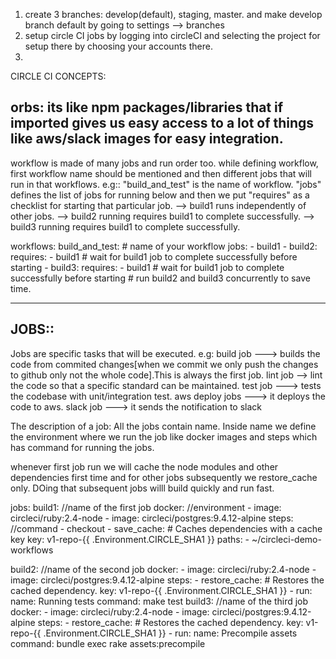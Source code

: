 1. create 3 branches: develop(default), staging, master. and make develop branch default by going to settings --> branches
2. setup circle CI jobs by logging into circleCI and selecting the project for setup there by choosing your accounts there.
3. 


CIRCLE CI CONCEPTS:

 orbs: its like npm packages/libraries that if imported gives us easy access to a lot of things like aws/slack images for easy integration.
 ------------------------
 workflow is made of many jobs and run order too. 
 while defining workflow, first workflow name should be mentioned and then different jobs that will run in that workflows.
 e.g::
 "build_and_test" is the name of workflow. "jobs" defines the list of jobs for running below and then we put "requires" as a checklist for starting that particular job.
 --> build1 runs independently of other jobs.
 --> build2 running requires build1 to complete successfully.
 --> build3 running requires build1 to complete successfully.
  
 workflows:
  build_and_test: # name of your workflow
    jobs:
      - build1
      - build2:
          requires:
           - build1 # wait for build1 job to complete successfully before starting
      - build3:
          requires:
           - build1 # wait for build1 job to complete successfully before starting
           # run build2 and build3 concurrently to save time.
 
 --------------------------
 JOBS::
 ----
 
 Jobs are specific tasks that will be executed.
 e.g:
 build job ---> builds the code from commited changes[when we commit we only push the changes to github only not the whole code].This is always the first job.
 lint job -->  lint the code so that a specific standard can be maintained.
 test job ---> tests the codebase with unit/integration test.
 aws deploy jobs ---> it deploys the code to aws.
 slack job ---> it sends the notification to slack
 
 The description of a job:
 All the jobs contain name. Inside name we define the environment where we run the job like docker images and steps which has command for running the jobs.
 
 whenever first job run we will cache the node modules and other dependencies first time and for other jobs subsequently
 we restore_cache only. DOing that subsequent jobs willl build quickly and run fast.
 
 
 jobs:
  build1: //name of the first job
    docker: //environment
      - image: circleci/ruby:2.4-node
      - image: circleci/postgres:9.4.12-alpine
    steps: //command
      - checkout
      - save_cache: # Caches dependencies with a cache key
          key: v1-repo-{{ .Environment.CIRCLE_SHA1 }}
          paths:
            - ~/circleci-demo-workflows
      
  build2: //name of the second job
    docker:
      - image: circleci/ruby:2.4-node
      - image: circleci/postgres:9.4.12-alpine
    steps:
      - restore_cache: # Restores the cached dependency.
          key: v1-repo-{{ .Environment.CIRCLE_SHA1 }}
      - run:
          name: Running tests
          command: make test
  build3: //name of the third job
    docker:
      - image: circleci/ruby:2.4-node
      - image: circleci/postgres:9.4.12-alpine
    steps:
      - restore_cache: # Restores the cached dependency.
          key: v1-repo-{{ .Environment.CIRCLE_SHA1 }}
      - run:
          name: Precompile assets
          command: bundle exec rake assets:precompile

 
 
 
 
 
 
 
 
 
 
 
